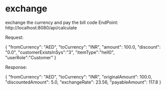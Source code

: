 # exchange
exchange the currency and pay the bill code 
EndPoint: http://localhost:8080/api/calculate


Request:

{
  "fromCurrency": "AED",
  "toCurrency": "INR",
  "amount": 100.0,
  "discount": "0.0",
  "customerExistsInSys":"3",
  "itemType":"hell0",
  "userRole":"Customer"
}


Response:

{
    "fromCurrency": "AED",
    "toCurrency": "INR",
    "originalAmount": 100.0,
    "discountedAmount": 5.0,
    "exchangeRate": 23.56,
    "payableAmount": 117.8
}
